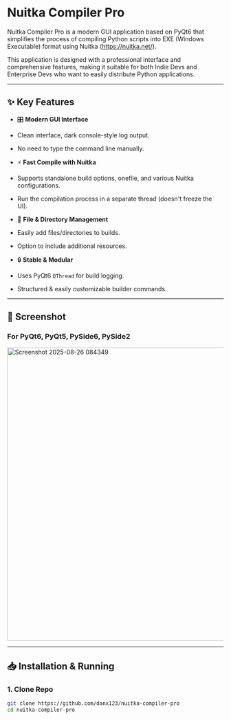 # Nuitka Compiler Pro

Nuitka Compiler Pro is a modern GUI application based on PyQt6 that simplifies the process of compiling Python scripts into EXE (Windows Executable) format using Nuitka (https://nuitka.net/).

This application is designed with a professional interface and comprehensive features, making it suitable for both Indie Devs and Enterprise Devs who want to easily distribute Python applications.

---

## ✨ Key Features

- 🎛️ **Modern GUI Interface**
- Clean interface, dark console-style log output.
- No need to type the command line manually.

- ⚡ **Fast Compile with Nuitka**
- Supports standalone build options, onefile, and various Nuitka configurations.
- Run the compilation process in a separate thread (doesn't freeze the UI).

- 📂 **File & Directory Management**
- Easily add files/directories to builds.
- Option to include additional resources.

- 🔒 **Stable & Modular**
- Uses PyQt6 `QThread` for build logging.
- Structured & easily customizable builder commands.

---

## 📸 Screenshot
### For PyQt6, PyQt5, PySide6, PySide2
<img width="704" height="683" alt="Screenshot 2025-08-26 084349" src="https://github.com/user-attachments/assets/624b8dc6-2672-4e99-b970-4eaee941798f" />



---

## 📥 Installation & Running

### 1. Clone Repo
```bash
git clone https://github.com/danx123/nuitka-compiler-pro
cd nuitka-compiler-pro
